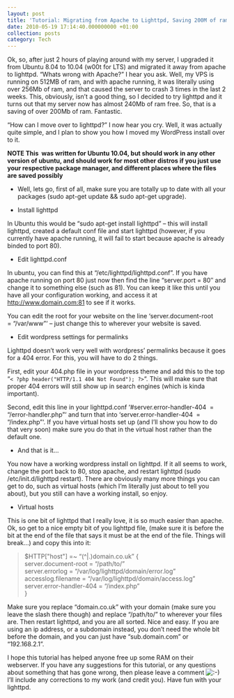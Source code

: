 ```yaml
---
layout: post
title: 'Tutorial: Migrating from Apache to Lighttpd, Saving 200M of ram'
date: 2010-05-19 17:14:40.000000000 +01:00
collection: posts
category: Tech
---
```


Ok, so, after just 2 hours of playing around with my server, I upgraded it from Ubuntu 8.04 to 10.04 (w00t for LTS) and migrated it away from apache to lighttpd. “Whats wrong with Apache?” I hear you ask. Well, my VPS is running on 512MB of ram, and with apache running, it was literally using over 256Mb of ram, and that caused the server to crash 3 times in the last 2 weeks. This, obviously, isn’t a good thing, so I decided to try lighttpd and it turns out that my server now has almost 240Mb of ram free. So, that is a saving of over 200Mb of ram. Fantastic.

“How can I move over to lighttpd?” I now hear you cry. Well, it was actually quite simple, and I plan to show you how I moved my WordPress install over to it.

****NOTE** This  was written for Ubuntu 10.04, but should work in any other version of ubuntu, and should work for most other distros if you just use your respective package manager, and different places where the files are saved possibly**

- Well, lets go, first of all, make sure you are totally up to date with all your packages (sudo apt-get update && sudo apt-get upgrade).

- Install lighttpd

In Ubuntu this would be “sudo apt-get install lighttpd” – this will install lighttpd, created a default conf file and start lighttpd (however, if you currently have apache running, it will fail to start because apache is already binded to port 80).

- Edit lighttpd.conf

In ubuntu, you can find this at “/etc/lighttpd/lighttpd.conf”. If you have apache running on port 80 just now then find the line “server.port = 80″ and change it to something else (such as 81). You can keep it like this until you have all your configuration working, and access it at http://www.domain.com:81 to see if it works.

You can edit the root for your website on the line ‘server.document-root        = “/var/www”‘ – just change this to wherever your website is saved.

- Edit wordpress settings for permalinks

Lighttpd doesn’t work very well with wordpress’ permalinks because it goes for a 404 error. For this, you will have to do 2 things.

First, edit your 404.php file in your wordpress theme and add this to the top “`< ?php header("HTTP/1.1 404 Not Found"); ?>`“. This will make sure that proper 404 errors will still show up in search engines (which is kinda important).

Second, edit this line in your lighttpd.conf ‘#server.error-handler-404  = “/error-handler.php”‘ and turn that into ‘server.error-handler-404  = “/index.php”‘. If you have virtual hosts set up (and I’ll show you how to do that very soon) make sure you do that in the virtual host rather than the default one.

- And that is it…

You now have a working wordpress install on lighttpd. If it all seems to work, change the port back to 80, stop apache, and restart lighttpd (sudo /etc/init.d/lighttpd restart). There are obviously many more things you can get to do, such as virtual hosts (which I’m literally just about to tell you about), but you still can have a working install, so enjoy.

- Virtual hosts

This is one bit of lighttpd that I really love, it is so much easier than apache. Ok, so get to a nice empty bit of you lighttpd file, (make sure it is before the bit at the end of the file that says it must be at the end of the file. Things will break…) and copy this into it:

> $HTTP["host"] =~ “(^|\.)domain\.co.uk” {  
>  server.document-root = “/path/to/”  
>  server.errorlog = “/var/log/lighttpd/domain/error.log”  
>  accesslog.filename = “/var/log/lighttpd/domain/access.log”  
>  server.error-handler-404 = “/index.php”  
>  }

Make sure you replace “domain\.co.uk” with your domain (make sure you leave the slash there though) and replace “/path/to/” to wherever your files are. Then restart lighttpd, and you are all sorted. Nice and easy. If you are using an ip address, or a subdomain instead, you don’t need the whole bit before the domain, and you can just have “sub.domain.com” or “192.168.2.1”.

I hope this tutorial has helped anyone free up some RAM on their webserver. If you have any suggestions for this tutorial, or any questions about something that has gone wrong, then please leave a comment ![:-)](http://www.10people.co.uk/wp-includes/images/smilies/icon_smile.gif) I’ll include any corrections to my work (and credit you). Have fun with your lighttpd.
